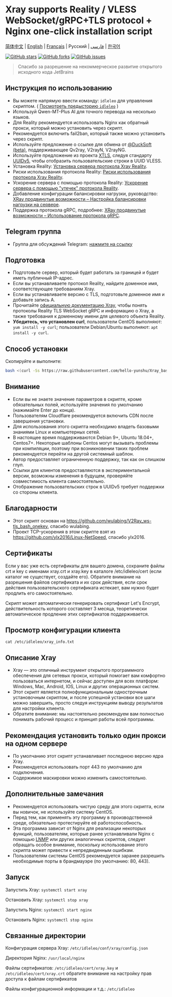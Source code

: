# Xray supports Reality / VLESS WebSocket/gRPC+TLS protocol + Nginx one-click installation script

[简体中文](/README.md) | [English](/languages/en/README.md) | [Français](/languages/fr/README.md) | Русский | [فارسی](/languages/fa/README.md) | [한국어](/languages/ko/README.md)

[![GitHub stars](https://img.shields.io/github/stars/hello-yunshu/Xray_bash_onekey?color=%230885ce)](https://github.com/hello-yunshu/Xray_bash_onekey/stargazers) [![GitHub forks](https://img.shields.io/github/forks/hello-yunshu/Xray_bash_onekey?color=%230885ce)](https://github.com/hello-yunshu/Xray_bash_onekey/network) [![GitHub issues](https://img.shields.io/github/issues/hello-yunshu/Xray_bash_onekey)](https://github.com/hello-yunshu/Xray_bash_onekey/issues)

> Спасибо за разрешение на некоммерческое развитие открытого исходного кода JetBrains

## Инструкция по использованию

* Вы можете напрямую ввести команду: `idleleo` для управления скриптом. ( [Посмотреть предысторию `idleleo`](https://github.com/hello-yunshu/Xray_bash_onekey/wiki/Backstory#%D0%BF%D1%83%D1%82%D1%8C-%D0%B1%D0%B5%D1%81%D1%81%D0%BC%D0%B5%D1%80%D1%82%D0%BD%D0%BE%D0%B3%D0%BE-idleleo-%D0%BB%D0%B5%D0%B3%D0%B5%D0%BD%D0%B4%D0%B0-%D0%BE-idleleo) )
* Используй Qwen-MT-Plus AI для точного перевода на несколько языков.
* Для Reality рекомендуется использовать Nginx как обратный прокси, который можно установить через скрипт.
* Рекомендуется включить fail2ban, который также можно установить через скрипт.
* Используйте предложение о ссылке для обмена от [@DuckSoft](https://github.com/DuckSoft) [(beta)](https://github.com/XTLS/Xray-core/issues/91), поддерживающее Qv2ray, V2rayN, V2rayNG.
* Используйте предложение из проекта [XTLS](https://github.com/XTLS/Xray-core/issues/158), следуя стандарту [UUIDv5](https://tools.ietf.org/html/rfc4122#section-4.3), чтобы отобразить пользовательские строки в UUID VLESS.
* Установка Reality: [Установка сервера протокола Xray Reality](https://hey.run/archives/da-jian-xray-reality-xie-yi-fu-wu-qi).
* Риски использования протокола Reality: [Риски использования протокола Xray Reality](https://hey.run/archives/reality-xie-yi-de-feng-xian).
* Ускорение сервера с помощью протокола Reality: [Ускорение сервера с помощью "утечек" протокола Reality](https://hey.run/archives/use-reality).
* Добавление конфигурации балансировки нагрузки, руководство: [XRay продвинутые возможности – Настройка балансировки нагрузки на сервере](https://hey.run/archives/xrayjin-jie-wan-fa---da-jian-hou-duan-fu-wu-qi-fu-zai-jun-heng).
* Поддержка протокола gRPC, подробнее: [XRay продвинутые возможности – Использование протокола gRPC](https://hey.run/archives/xrayjin-jie-wan-fa---shi-yong-grpcxie-yi).

## Telegram группа

* Группа для обсуждений Telegram: [нажмите на ссылку](https://t.me/48VSqv7xIIFmZDZl)

## Подготовка

* Подготовьте сервер, который будет работать за границей и будет иметь публичный IP-адрес.
* Если вы устанавливаете протокол Reality, найдите доменное имя, соответствующее требованиям Xray.
* Если вы устанавливаете версию с TLS, подготовьте доменное имя и добавьте запись A.
* Прочитайте [официальную документацию Xray](https://xtls.github.io), чтобы понять протоколы Reality TLS WebSocket gRPC и информацию о Xray, а также требования к доменному имени для целевого объекта Reality.
* **Убедитесь, что установлен curl**, пользователи CentOS выполняют: `yum install -y curl`; пользователи Debian/Ubuntu выполняют: `apt install -y curl`.

## Способ установки

Скопируйте и выполните:

``` bash
bash <(curl -Ss https://raw.githubusercontent.com/hello-yunshu/Xray_bash_onekey/main/install.sh)
```

## Внимание

* Если вы не знаете значение параметров в скрипте, кроме обязательных полей, используйте значения по умолчанию (нажимайте Enter до конца).
* Пользователям Cloudflare рекомендуется включить CDN после завершения установки.
* Для использования этого скрипта необходимо владеть базовыми знаниями Linux и компьютерных сетей.
* В настоящее время поддерживаются Debian 9+, Ubuntu 18.04+, Centos7+. Некоторые шаблоны Centos могут вызывать проблемы при компиляции, поэтому при возникновении таких проблем рекомендуется перейти на другой системный шаблон.
* Автор предоставляет ограниченную поддержку, так как он слишком глуп.
* Ссылки для клиентов предоставляются в экспериментальной версии, возможны изменения в будущем, проверяйте совместимость клиента самостоятельно.
* Отображение пользовательских строк в UUIDv5 требует поддержки со стороны клиента.

## Благодарности

* Этот скрипт основан на <https://github.com/wulabing/V2Ray_ws-tls_bash_onekey>, спасибо wulabing.
* Проект TCP-ускорения в этом скрипте взят из <https://github.com/ylx2016/Linux-NetSpeed>, спасибо ylx2016.

## Сертификаты

Если у вас уже есть сертификаты для вашего домена, сохраните файлы crt и key с именами xray.crt и xray.key в каталоге /etc/idleleo/cert (если каталог не существует, создайте его). Обратите внимание на разрешения файлов сертификата и их срок действия, если срок действия пользовательского сертификата истекает, вам нужно будет продлить его самостоятельно.

Скрипт может автоматически генерировать сертификат Let's Encrypt, действительность которого составляет 3 месяца, теоретически автоматическое продление этих сертификатов поддерживается.

## Просмотр конфигурации клиента

`cat /etc/idleleo/xray_info.txt`

## Описание Xray

* Xray — это отличный инструмент открытого программного обеспечения для сетевых прокси, который помогает вам комфортно пользоваться интернетом, и сейчас доступен для всех платформ: Windows, Mac, Android, IOS, Linux и других операционных систем.
* Этот скрипт является полнофункциональным однострочным установочным скриптом, и после успешной установки все шаги можно завершить, просто следуя инструкциям выводу результатов для настройки клиента.
* Обратите внимание: мы настоятельно рекомендуем вам полностью понимать рабочий процесс и принцип работы всей программы.

## Рекомендация установить только один прокси на одном сервере

* По умолчанию этот скрипт устанавливает последнюю версию ядра Xray.
* Рекомендуется использовать порт 443 по умолчанию для подключения.
* Содержимое маскировки можно изменить самостоятельно.

## Дополнительные замечания

* Рекомендуется использовать чистую среду для этого скрипта, если вы новичок, не используйте систему CentOS.
* Перед тем, как применять эту программу в производственной среде, обязательно протестируйте её работоспособность.
* Эта программа зависит от Nginx для реализации некоторых функций, пользователям, которые ранее устанавливали Nginx с помощью [LNMP](https://lnmp.org) или других аналогичных скриптов, следует обращать особое внимание, поскольку использование этого скрипта может привести к непредвиденным ошибкам.
* Пользователям системы CentOS рекомендуется заранее разрешить необходимые порты в брандмауэре (по умолчанию: 80, 443).

## Запуск

Запустить Xray: `systemctl start xray`

Остановить Xray: `systemctl stop xray`

Запустить Nginx: `systemctl start nginx`

Остановить Nginx: `systemctl stop nginx`

## Связанные директории

Конфигурация сервера Xray: `/etc/idleleo/conf/xray/config.json`

Директория Nginx: `/usr/local/nginx`

Файлы сертификатов: `/etc/idleleo/cert/xray.key` и `/etc/idleleo/cert/xray.crt` обратите внимание на настройку прав доступа к файлам сертификатов

Файлы конфигурационной информации и т.д.: `/etc/idleleo`
